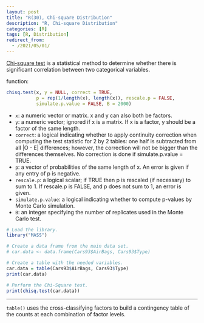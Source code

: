 ```yaml
---
layout: post
title: "R(30), Chi-square Distribution"
description: "R, Chi-square Distribution"
categories: [R]
tags: [R, Distribution]
redirect_from:
  - /2021/05/01/
---
```


[Chi-square test](https://en.wikipedia.org/wiki/Chi-squared_test) is a statistical method to determine whether there is significant correlation between two categorical variables.

function:

```R
chisq.test(x, y = NULL, correct = TRUE,
           p = rep(1/length(x), length(x)), rescale.p = FALSE,
           simulate.p.value = FALSE, B = 2000)
```

- `x`: a numeric vector or matrix. x and y can also both be factors.
- `y`: a numeric vector; ignored if x is a matrix. If x is a factor, y should be a factor of the same length.
- `correct`: a logical indicating whether to apply continuity correction when computing the test statistic for 2 by 2 tables: one half is subtracted from all \|O - E\| differences; however, the correction will not be bigger than the differences themselves. No correction is done if simulate.p.value = TRUE.
- `p`: a vector of probabilities of the same length of x. An error is given if any entry of p is negative.
- `rescale.p`: a logical scalar; if TRUE then p is rescaled (if necessary) to sum to 1. If rescale.p is FALSE, and p does not sum to 1, an error is given.
- `simulate.p.value`: a logical indicating whether to compute p-values by Monte Carlo simulation.
- `B`: an integer specifying the number of replicates used in the Monte Carlo test.

```R
# Load the library.
library("MASS")

# Create a data frame from the main data set.
# car.data <- data.frame(Cars93$AirBags, Cars93$Type)

# Create a table with the needed variables.
car.data = table(Cars93$AirBags, Cars93$Type) 
print(car.data)

# Perform the Chi-Square test.
print(chisq.test(car.data))
```

---

`table()` uses the cross-classifying factors to build a contingency table of the counts at each combination of factor levels.
